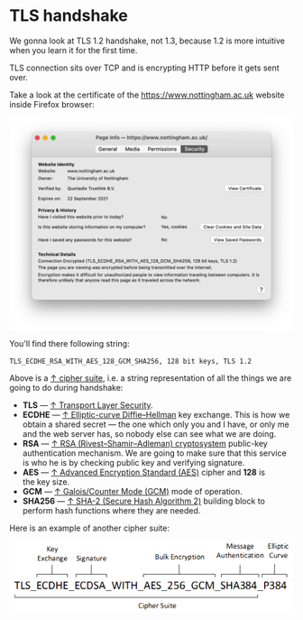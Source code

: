 # TLS handshake

We gonna look at TLS 1.2 handshake, not 1.3, because 1.2 is more intuitive when you learn it for the first time.

TLS connection sits over TCP and is encrypting HTTP before it gets sent over.

Take a look at the certificate of the https://www.nottingham.ac.uk website inside Firefox browser:

<img src="cipher suite.png" alt="drawing" width="700"/>

 You'll find there following string:

```text
TLS_ECDHE_RSA_WITH_AES_128_GCM_SHA256, 128 bit keys, TLS 1.2
```

Above is a [↑ cipher suite](https://en.wikipedia.org/wiki/Cipher_suite), i.e. a string representation of all the things we are going to do during handshake:

* **TLS** — [↑ Transport Layer Security](https://en.wikipedia.org/wiki/Transport_Layer_Security).
* **ECDHE** — [↑ Elliptic-curve Diffie–Hellman](https://en.wikipedia.org/wiki/Elliptic-curve_Diffie–Hellman) key exchange. This is how we obtain a shared secret — the one which only you and I have, or only me and the web server has, so nobody else can see what we are doing.
* **RSA** — [↑ RSA (Rivest–Shamir–Adleman) cryptosystem](https://en.wikipedia.org/wiki/RSA_(cryptosystem)) public-key authentication mechanism. We are going to make sure that this service is who he is by checking public key and verifying signature.
* **AES** — [↑ Advanced Encryption Standard (AES)](https://en.wikipedia.org/wiki/Advanced_Encryption_Standard) cipher and **128** is the key size.
* **GCM** — [↑ Galois/Counter Mode (GCM)](https://ru.wikipedia.org/wiki/Galois/Counter_Mode) mode of operation.
* **SHA256** — [↑ SHA-2 (Secure Hash Algorithm 2)](https://en.wikipedia.org/wiki/SHA-2) building block to perform hash functions where they are needed.

Here is an example of another cipher suite:

<img src="another cipher suite.png" alt="drawing" width="600"/>
